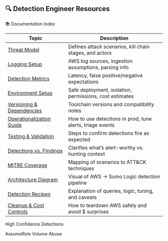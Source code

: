 ## 🔍 Detection Engineer Resources
📚 Documentation Index

| Topic                                                        | Description                                               |
| ------------------------------------------------------------ | --------------------------------------------------------- |
| [Threat Model](docs/threat_model.md)                         | Defines attack scenarios, kill chain stages, and actors   |
| [Logging Setup](docs/logging_setup.md)                       | AWS log sources, ingestion assumptions, parsing info      |
| [Detection Metrics](docs/detection_metrics.md)               | Latency, false positive/negative expectations             |
| [Environment Setup](docs/environment_setup.md)               | Safe deployment, isolation, permissions, cost estimates   |
| [Versioning & Dependencies](docs/versioning_dependencies.md) | Toolchain versions and compatibility notes                |
| [Operationalization Guide](docs/operationalization.md)       | How to use detections in prod, tune alerts, triage events |
| [Testing & Validation](docs/testing_validation.md)           | Steps to confirm detections fire as expected              |
| [Detections vs. Findings](docs/detections_vs_findings.md)    | Clarifies what’s alert-worthy vs. hunting context         |
| [MITRE Coverage](docs/mitre_coverage.md)                     | Mapping of scenarios to ATT\&CK techniques                |
| [Architecture Diagram](docs/logging_architecture.md)         | Visual of AWS → Sumo Logic detection pipeline             |
| [Detection Recipes](docs/detections/recipes.md)              | Explanation of queries, logic, tuning, and caveats        |
| [Cleanup & Cost Controls](docs/cleanup_and_costs.md)         | How to teardown AWS safely and avoid \$ surprises         |

High Confidence Detections

AssumeRole Volume Abuse
